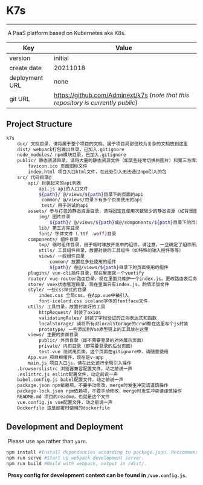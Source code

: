 # K7s

------

​	A PaaS platform based on Kubernetes aka K8s.

| Key            | Value                                                        |
| -------------- | ------------------------------------------------------------ |
| version        | initial                                                      |
| create date    | 20211018                                                     |
| deployment URL | none                                                         |
| git URL        | https://github.com/Adminext/k7s (*note that this repository is currently public*) |

## Project Structure

```bash
k7s
	doc/ 文档目录，请将属于整个项目的文档、属于项目局部但较为复杂的文档放到这里
	dist/ webpack打包输出目录，已加入.gitignore
	node_modules/ npm模块目录，已加入.gitignore
	public/ 静态资源目录，请将大量的静态资源文件（如某些经常切换的图片）和第三方库放在这里。如果@/assets/目录下资源文件无法访问，将其转移到此处
		favicon.ico 页面图标文件
		index.html 项目入口html文件，在此处引入无法通过npm引入的包
	src/ 代码目录@
    	api/ 封装起来的api列表
    		api.js api的入口文件
    		${path}/ @/views/${path}目录下的页面的api
             common/ @/views/目录下有多个页面使用的api
             test/ 用于测试的api
        assets/ 参与打包的静态资源目录，请将固定且使用次数较少的静态资源（如背景图、图标、假数据、第三方库）放在这里
        	img/ 图片目录
        		${path}/ @/views/${path}或@/components/${path}目录下的页面、组件使用的资源
        	lib/ 第三方库目录
        	font/ 字体文件（.ttf .woff)目录
        components/ 组件目录
        	tmp/ 临时组件目录，用于临时堆放开发中的组件。请注意，一旦确定了组件所属的位置，请立即将其从该目录移走！该目录在gitignore中
        	utils/ 工具组件目录，放置封装的工具组件（如特殊的输入控件等等）
        	views/ 一般组件目录
        		common/ 放置在多处使用的组件
        		${path}/ 在@/views/${path}目录下的页面使用的组件
        plugins/ vue-cli插件目录，现在里面就一个vuetify
        router/ vue-router路由目录，现在里面只维护一个index.js。更改路由表后务必在群里喊一声，并在commit信息中说明
        store/ vuex状态管理目录，现在里面只有index.js，酌情添加文件
        style/ 一些css样式的目录
        	index.css 全局css，在App.vue中被引入
        	font-iceland.css iceland字体的fontface文件
        utils/ 工具目录，放置封装好的工具
        	httpRequest/ 封装了axios
        	validatingRules/ 封装了字段验证的正则表达式和函数
        	localStorage/ 请将所有对localStorage的crud都在这里写个js封装
        	prototype/ 一些添加到Vue原型链上的工具放在这里
        views/ 主要的页面目录
        	public/ 外页目录（即不需要登录的对外展示页面）
        	private/ 内页目录（即需要登录的后台页面）
        	test.vue 测试用页面，这个页面在gitignore中，请随意使用
        App.vue 项目根组件，现在是v-app
        main.js 项目入口js，请在此处进行全局引入操作
    .browserslistrc 浏览器兼容配置文件，动之前说一声
    .eslintrc.js eslint配置文件，动之前说一声
    babel.config.js babel配置文件，动之前说一声
    package.json npm依赖项，不要手动修改，merge时发生冲突请谨慎操作
    package-lock.json npm依赖项，不要手动修改，merge时发生冲突请谨慎操作
    README.md 项目的readme，也就是这个文件
    vue.config.js vue配置文件，动之前说一声
    Dockerfile 这是部署时使用的dockerfile
```

## Development and Deployment

​	Please use `npm` rather than `yarn`.

```bash
npm install #Install dependencies according to package.json. Reccommended to run with every pull.
npm run serve #Start up webpack development server.
npm run build #Build with webpack, output in /dist/.
```

​	**Proxy config for development context can be found in `/vue.config.js`.**
